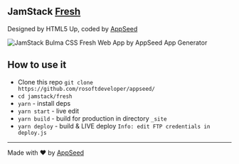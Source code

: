 ## JamStack [Fresh](https://bulma-css-fresh.appseed.us)
Designed by HTML5 Up, coded by [AppSeed](https://appseed.us) 

![JamStack Bulma CSS Fresh Web App by AppSeed App Generator](https://static.appseed.us/misc/jamstack-bulma-css-fresh.jpg)

## How to use it
- Clone this repo `git clone https://github.com/rosoftdeveloper/appseed/`
- `cd jamstack/fresh`
- `yarn` - install deps
- `yarn start` - live edit
- `yarn build` - build for production in directory `_site`
- `yarn deploy` - build & LIVE deploy `Info: edit FTP credentials in deploy.js `

---
Made with ♥ by [AppSeed](https://appseed.us?ref=github)
